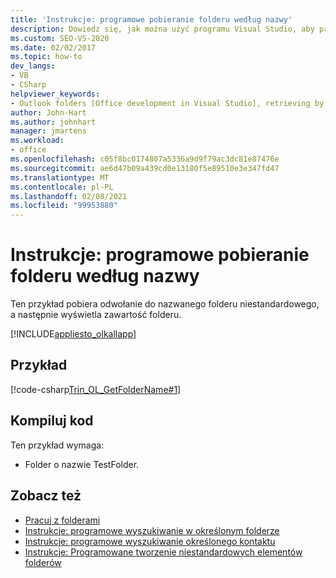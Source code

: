```yaml
---
title: 'Instrukcje: programowe pobieranie folderu według nazwy'
description: Dowiedz się, jak można użyć programu Visual Studio, aby programowo pobrać folder według nazwy, a następnie wyświetlić zawartość folderu.
ms.custom: SEO-VS-2020
ms.date: 02/02/2017
ms.topic: how-to
dev_langs:
- VB
- CSharp
helpviewer_keywords:
- Outlook folders [Office development in Visual Studio], retrieving by name
author: John-Hart
ms.author: johnhart
manager: jmartens
ms.workload:
- office
ms.openlocfilehash: c05f8bc0174807a5336a9d9f79ac3dc81e87476e
ms.sourcegitcommit: ae6d47b09a439cd0e13180f5e89510e3e347fd47
ms.translationtype: MT
ms.contentlocale: pl-PL
ms.lasthandoff: 02/08/2021
ms.locfileid: "99953880"
---
```

# <a name="how-to-programmatically-retrieve-a-folder-by-name"></a>Instrukcje: programowe pobieranie folderu według nazwy
  Ten przykład pobiera odwołanie do nazwanego folderu niestandardowego, a następnie wyświetla zawartość folderu.

 [!INCLUDE[appliesto_olkallapp](../vsto/includes/appliesto-olkallapp-md.md)]

## <a name="example"></a>Przykład
 [!code-csharp[Trin_OL_GetFolderName#1](../vsto/codesnippet/CSharp/Trin_OL_GetFolderName/thisaddin.cs#1)]

## <a name="compile-the-code"></a>Kompiluj kod
 Ten przykład wymaga:

- Folder o nazwie TestFolder.

## <a name="see-also"></a>Zobacz też
- [Pracuj z folderami](../vsto/working-with-folders.md)
- [Instrukcje: programowe wyszukiwanie w określonym folderze](../vsto/how-to-programmatically-search-within-a-specific-folder.md)
- [Instrukcje: programowe wyszukiwanie określonego kontaktu](../vsto/how-to-programmatically-search-for-a-specific-contact.md)
- [Instrukcje: Programowane tworzenie niestandardowych elementów folderów](../vsto/how-to-programmatically-create-custom-folder-items.md)
